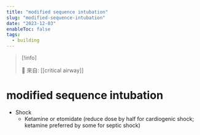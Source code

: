 ```yaml
---
title: "modified sequence intubation"
slug: "modified-sequence-intubation"
date: "2023-12-03"
enableToc: false
tags:
  - building
---
```


> [!info]
>
> 🌱 來自: [[critical airway]]

# modified sequence intubation

- Shock
  - Ketamine or etomidate (reduce dose by half for cardiogenic shock; ketamine preferred by some for septic shock)
